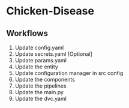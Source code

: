# Chicken-Disease


## Workflows
1. Update config.yaml
2. Update secrets.yaml [Optional]
3. Update params.yaml
4. Update the entity
5. Update configuration manager in src config
6. Update the components
7. Update the pipelines
8. Update the main.py
9. Update the dvc.yaml
